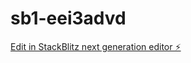 # sb1-eei3advd

[Edit in StackBlitz next generation editor ⚡️](https://stackblitz.com/~/github.com/azerbasic/sb1-eei3advd)